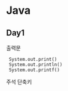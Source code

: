 # Java

Day1
----
출력문
``` 
 System.out.print()
 System.out.println()
 System.out.printf() 
```
주석
단축키
